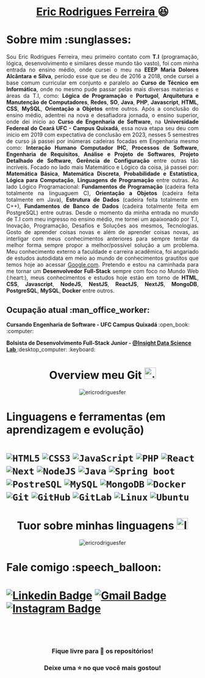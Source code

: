 <h1 align="center"> <a href="https://www.linkedin.com/in/ericrodriguesfer/"> Eric Rodrigues Ferreira </a> 😆 </h1>

<h1 align="left"> Sobre mim :sunglasses: </h1>
<p align="justify">
Sou Eric Rodrigues Ferreira, meu primeiro contato com <b>T.I</b> (programação, lógica, desenvolvimento e similares desse mundo tão vasto), foi com minha entrada no ensino médio, onde cursei o meu na <b>EEEP Maria Dolores Alcântara e Silva</b>, período esse que se deu de 2016 a 2018, onde cursei a base comum curricular em conjunto e paralelo ao <b>Curso de Técnico em Informática</b>, onde no mesmo pude passar pelas mais diversas materias e áreas da T.I, como: <b>Lógica de Programação</b> e <b>Portugol</b>, <b>Arquitetura e Manutenção de Computadores</b>, <b>Redes</b>, <b>SO</b>, <b>Java</b>, <b>PHP</b>, <b>Javascript</b>, <b>HTML</b>, <b>CSS</b>, <b>MySQL</b>, <b>Orientação a Objetos</b> entre outros. Após a conclusão do ensino médio, adentrei na nova e desafiadora jornada, o ensino superior, onde dei inicio ao <b>Curso de Engenharia de Software</b>, na <b>Universidade Federeal do Ceará UFC - Campus Quixadá</b>, essa nova etapa seu deu com inicio em 2019 com expectativa de conclusão em 2023, nesses 5 semestres de curso já passei por inúmeras cadeiras focadas em Engenharia mesmo como: <b>Interação Humano Computador IHC</b>, <b>Processos de Software</b>, <b>Engenharia de Requisitos</b>, <b>Análise e Projeto de Softwares</b>, <b>Projeto Detalhado de Software</b>, <b>Gerência de Configuração</b> entre outras tão incríveis. Focado no lado mais Matemático e Lógico da coisa, já passei por: <b>Matemática Básica</b>, <b>Matemática Discreta</b>, <b>Probabilidade e Estatística</b>, <b>Lógica para Computação</b>, <b>Linguagens de Programação</b> entre outras. Ao lado Lógico Programacional: <b>Fundamentos de Programação</b> (cadeira feita totalmente na linguaguem C), <b>Orientação a Objetos</b> (cadeira feita totalmente em Java), <b>Estrutura de Dados</b> (cadeira feita totalmente em C++), <b>Fundamentos de Banco de Dados</b> (cadeira totalmente feita em PostgreSQL) entre outras. Desde o momento da minha entrada no mundo de T.I com meu ingresso no ensino médio, me tornei um apaixonado por T.I, Inovação, Programação, Desafios e Soluções aos mesmos, Tecnologias. Gosto de aprender coisas novas e além de aprender coisas novas, as interligar com meus conhecimentos anteriores para sempre tentar da melhor forma sempre propor a melhor/possível solução a um problema. Meu conhecimento externo a faculdade e carreira acadêmica, foi angariado de estudos autodidata em meio ao mundo de conhecimentos grautitos que temos hoje ao acessar <a href="https://google.com" target="_blank"> Google.com</a>. Pretendo e estou na caminhada para me tornar um <b>Desenvolvedor Full-Stack</b> sempre com foco no Mundo Web (:heart:), meus conhecimentos e estudos hoje estão em torno de <b>HTML</b>, <b>CSS</b>, <b>Javascript</b>, <b>NodeJS</b>, <b>NestJS</b>, <b>ReactJS</b>, <b>NextJS</b>, <b>MongoDB</b>, <b>PostgreSQL</b>, <b>MySQL</b>, <b>Docker</b> entre outros.
</p>

<h2 align="left"> Ocupação atual :man_office_worker: </h2>
<p align="left"> <b> Cursando Engenharia de Software - UFC Campus Quixadá </b> :open_book: :computer: </p>
<p align="left"> <b> Bolsista de Desenvolvimento Full-Stack Junior - <a href="https://github.com/InsightLab"> @Insight Data Science Lab </a> </b> :desktop_computer: :keyboard:</p>


<h1 align="center"> Overview meu Git <img src="https://image.flaticon.com/icons/png/512/25/25231.png" widht="30" height="30" alt="git" /> </h1>
<p align="center">
  <img src="https://github-readme-stats.vercel.app/api?username=ericrodriguesfer&show_icons=true&theme=tokyonight" alt="ericrodriguesfer" />
</p>

<h1 align="left"> Linguagens e ferramentas (em aprendizagem e evolução) <h1>
<code><img alt="HTML5" src="https://img.shields.io/badge/html5-%23E34F26.svg?style=for-the-badge&logo=html5&logoColor=white"/></code>
<code><img alt="CSS3" src="https://img.shields.io/badge/css3-%231572B6.svg?style=for-the-badge&logo=css3&logoColor=white"/></code>
<code><img alt="JavaScript" src="https://img.shields.io/badge/JavaScript-F7DF1E?style=for-the-badge&logo=javascript&logoColor=black"/></code>
<code><img alt="PHP" src="https://img.shields.io/badge/PHP-777BB4?style=for-the-badge&logo=php&logoColor=white"/></code>
<code><img alt="React" src="https://img.shields.io/badge/react-%2320232a.svg?style=for-the-badge&logo=react&logoColor=%2361DAFB"/></code>
<code><img alt="Next" src="https://img.shields.io/badge/next.js-000000?style=for-the-badge&logo=nextdotjs&logoColor=white"/></code>
<code><img alt="NodeJS" src="https://img.shields.io/badge/Node.js-339933?style=for-the-badge&logo=nodedotjs&logoColor=white"/></code>
<code><img alt="Java" src="https://img.shields.io/badge/Java-ED8B00?style=for-the-badge&logo=java&logoColor=white"/></code>
<code><img alt="Spring boot" src="https://img.shields.io/badge/Spring-6DB33F?style=for-the-badge&logo=spring&logoColor=white"/></code>
<code><img alt="PostreSQL" src="https://img.shields.io/badge/PostgreSQL-316192?style=for-the-badge&logo=postgresql&logoColor=white"/></code>
<code><img alt="MySQL" src="https://img.shields.io/badge/MySQL-00000F?style=for-the-badge&logo=mysql&logoColor=white"/></code>
<code><img alt="MongoDB" src="https://img.shields.io/badge/MongoDB-4EA94B?style=for-the-badge&logo=mongodb&logoColor=white"/></code>
<code><img alt="Docker" src="https://img.shields.io/badge/Docker-2CA5E0?style=for-the-badge&logo=docker&logoColor=white"/></code>
<code><img alt="Git" src="https://img.shields.io/badge/git-%23F05033.svg?style=for-the-badge&logo=git&logoColor=white"/></code>
<code><img alt="GitHub" src="https://img.shields.io/badge/github-%23121011.svg?style=for-the-badge&logo=github&logoColor=white"/></code>
<code><img alt="GitLab" src="https://img.shields.io/badge/GitLab-330F63?style=for-the-badge&logo=gitlab&logoColor=white"/></code>
<code><img alt="Linux" src="https://img.shields.io/badge/Linux-FCC624?style=for-the-badge&logo=linux&logoColor=black"/></code>
<code><img alt="Ubuntu" src="https://img.shields.io/badge/Ubuntu-E95420?style=for-the-badge&logo=ubuntu&logoColor=white"/></code>

<h1 align="center"> Tuor sobre minhas linguagens <img src="https://static.thenounproject.com/png/3308791-200.png" widht="30" height="30" alt="languages" /> </h1>
<p align="center">
  <img src="https://github-readme-stats.vercel.app/api/top-langs/?username=ericrodriguesfer&layout=compact&theme=tokyonight" alt="ericrodriguesfer" />
</p>

<h1 align="left"> Fale comigo :speech_balloon: <h1>
  
[![Linkedin Badge](https://img.shields.io/badge/ericrodriguesferreira-%230077B5.svg?style=for-the-badge&logo=linkedin&logoColor=white&link=https://www.linkedin.com/in/ericrodriguesfer/)](https://www.linkedin.com/in/ericrodriguesfer/) [![Gmail Badge](https://img.shields.io/badge/ericdesenvolvedor7@gmail.com-0078D4?style=for-the-badge&logo=Gmail&logoColor=white&link=mailto:ericdesenvolvedor7@gmail.com)](mailto:ericdesenvolvedor7@gmail.com) [![Instagram Badge](https://img.shields.io/badge/@_ericrf_-%23E4405F.svg?style=for-the-badge&logo=Instagram&logoColor=white&link=https://www.instagram.com/_ericrf_/)](https://www.instagram.com/_ericrf_/)
  
<br>

<h3 align="center"> Fique livre para 🔎 os repositórios! </h3>
<h3 align="center"> Deixe uma ⭐ no que você mais gostou! </h3>

<!--
**ericrodriguesfer/ericrodriguesfer** is a ✨ _special_ ✨ repository because its `README.md` (this file) appears on your GitHub profile.

Here are some ideas to get you started:

- 🔭 I’m currently working on ...
- 🌱 I’m currently learning ...
- 👯 I’m looking to collaborate on ...
- 🤔 I’m looking for help with ...
- 💬 Ask me about ...
- 📫 How to reach me: ...
- 😄 Pronouns: ...
- ⚡ Fun fact: ...
-->
